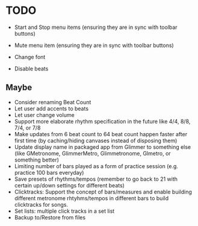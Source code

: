 # TODO

- Start and Stop menu items (ensuring they are in sync with toolbar buttons)
- Mute menu item (ensuring they are in sync with toolbar buttons)

- Change font
- Disable beats

## Maybe

- Consider renaming Beat Count
- Let user add accents to beats
- Let user change volume
- Support more elaborate rhythm specification in the future like 4/4, 8/8, 7/4, or 7/8
- Make updates from 6 beat count to 64 beat count happen faster after first time (by caching/hiding canvases instead of disposing them)
- Update display name in packaged app from Glimmer to something else (like GMetronome, GlimmerMetro, Glimmetronome, Glmetro, or something better)
- Limiting number of bars played as a form of practice session (e.g. practice 100 bars everyday)
- Save presets of rhythms/tempos (remember to go back to 21 with certain up/down settings for different beats)
- Clicktracks: Support the concept of bars/measures and enable building different metronome rhtyhms/tempos in different bars to build clicktracks for songs.
- Set lists: multiple click tracks in a set list
- Backup to/Restore from files
